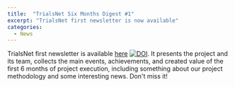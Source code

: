 ```yaml
---
title:  "TrialsNet Six Months Digest #1"
excerpt: "TrialsNet first newsletter is now available"
categories: 
  - News
---
```


TrialsNet first newsletter is available [here](https://doi.org/10.5281/zenodo.8155325) [![DOI](https://zenodo.org/badge/DOI/10.5281/zenodo.8155325.svg)](https://doi.org/10.5281/zenodo.8155325). It presents the project and its team, collects the main events, achievements, and created value of the first 6 months of project execution, including something about our project methodology and some interesting news. Don't miss it!
